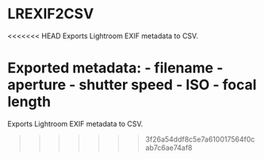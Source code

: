 LREXIF2CSV
==========

<<<<<<< HEAD
Exports Lightroom EXIF metadata to CSV.

Exported metadata:
    - filename
    - aperture
    - shutter speed
    - ISO
    - focal length
=======
Exports Lightroom EXIF metadata to CSV.
>>>>>>> 3f26a54ddf8c5e7a610017564f0cab7c6ae74af8
